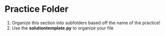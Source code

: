 # Practice Folder

1. Organize this section into subfolders based off the name of the practice! 
2. Use the **solutiontemplate.py** to organize your file
